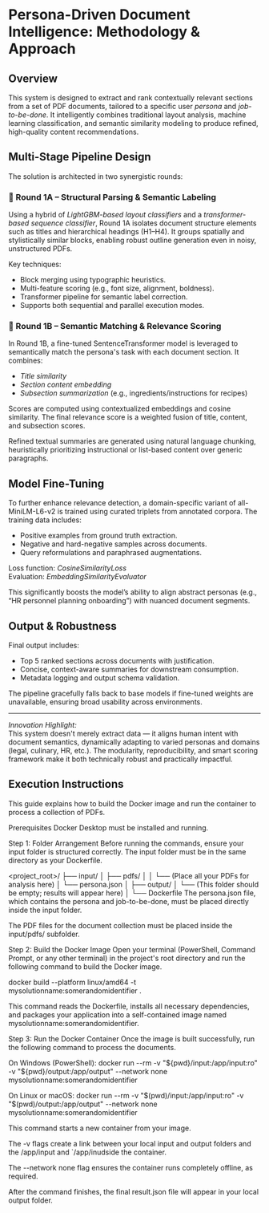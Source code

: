 # Persona-Driven Document Intelligence: Methodology & Approach

## Overview

This system is designed to extract and rank contextually relevant sections from a set of PDF documents, tailored to a specific user *persona* and *job-to-be-done*. It intelligently combines traditional layout analysis, machine learning classification, and semantic similarity modeling to produce refined, high-quality content recommendations.

## Multi-Stage Pipeline Design

The solution is architected in two synergistic rounds:

### 🔹 Round 1A – Structural Parsing & Semantic Labeling

Using a hybrid of *LightGBM-based layout classifiers* and a *transformer-based sequence classifier*, Round 1A isolates document structure elements such as titles and hierarchical headings (H1–H4). It groups spatially and stylistically similar blocks, enabling robust outline generation even in noisy, unstructured PDFs.

Key techniques:
- Block merging using typographic heuristics.
- Multi-feature scoring (e.g., font size, alignment, boldness).
- Transformer pipeline for semantic label correction.
- Supports both sequential and parallel execution modes.

### 🔹 Round 1B – Semantic Matching & Relevance Scoring

In Round 1B, a fine-tuned SentenceTransformer model is leveraged to semantically match the persona's task with each document section. It combines:
- *Title similarity*
- *Section content embedding*
- *Subsection summarization* (e.g., ingredients/instructions for recipes)

Scores are computed using contextualized embeddings and cosine similarity. The final relevance score is a weighted fusion of title, content, and subsection scores.

Refined textual summaries are generated using natural language chunking, heuristically prioritizing instructional or list-based content over generic paragraphs.

## Model Fine-Tuning

To further enhance relevance detection, a domain-specific variant of all-MiniLM-L6-v2 is trained using curated triplets from annotated corpora. The training data includes:
- Positive examples from ground truth extraction.
- Negative and hard-negative samples across documents.
- Query reformulations and paraphrased augmentations.

Loss function: *CosineSimilarityLoss*  
Evaluation: *EmbeddingSimilarityEvaluator*

This significantly boosts the model’s ability to align abstract personas (e.g., “HR personnel planning onboarding”) with nuanced document segments.

## Output & Robustness

Final output includes:
- Top 5 ranked sections across documents with justification.
- Concise, context-aware summaries for downstream consumption.
- Metadata logging and output schema validation.

The pipeline gracefully falls back to base models if fine-tuned weights are unavailable, ensuring broad usability across environments.

---

*Innovation Highlight:*  
This system doesn't merely extract data — it aligns human intent with document semantics, dynamically adapting to varied personas and domains (legal, culinary, HR, etc.). The modularity, reproducibility, and smart scoring framework make it both technically robust and practically impactful.


## Execution Instructions
This guide explains how to build the Docker image and run the container to process a collection of PDFs.

Prerequisites
Docker Desktop must be installed and running.

Step 1: Folder Arrangement
Before running the commands, ensure your input folder is structured correctly. The input folder must be in the same directory as your Dockerfile.

<project_root>/
├── input/
│   ├── pdfs/
│   │   └── (Place all your PDFs for analysis here)
│   └── persona.json
│
├── output/
│   └── (This folder should be empty; results will appear here)
│
└── Dockerfile
The persona.json file, which contains the persona and job-to-be-done, must be placed directly inside the input folder.

The PDF files for the document collection must be placed inside the input/pdfs/ subfolder.

Step 2: Build the Docker Image
Open your terminal (PowerShell, Command Prompt, or any other terminal) in the project's root directory and run the following command to build the Docker image.

docker build --platform linux/amd64 -t mysolutionname:somerandomidentifier .

This command reads the Dockerfile, installs all necessary dependencies, and packages your application into a self-contained image named mysolutionname:somerandomidentifier.

Step 3: Run the Docker Container
Once the image is built successfully, run the following command to process the documents.

On Windows (PowerShell):
docker run --rm -v "${pwd}/input:/app/input:ro" -v "${pwd}/output:/app/output" --network none mysolutionname:somerandomidentifier

On Linux or macOS:
docker run --rm -v "$(pwd)/input:/app/input:ro" -v "$(pwd)/output:/app/output" --network none mysolutionname:somerandomidentifier

This command starts a new container from your image.

The -v flags create a link between your local input and output folders and the /app/input and `/app/inudside the container.

The --network none flag ensures the container runs completely offline, as required.

After the command finishes, the final result.json file will appear in your local output folder.